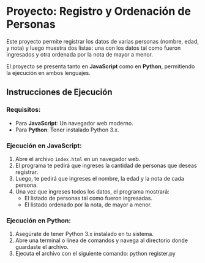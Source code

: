 # Proyecto: Registro y Ordenación de Personas

Este proyecto permite registrar los datos de varias personas (nombre, edad, y nota) y luego muestra dos listas: una con los datos tal como fueron ingresados y otra ordenada por la nota de mayor a menor.

El proyecto se presenta tanto en **JavaScript** como en **Python**, permitiendo la ejecución en ambos lenguajes.

## Instrucciones de Ejecución

### Requisitos:
- Para **JavaScript**: Un navegador web moderno.
- Para **Python**: Tener instalado Python 3.x.

### Ejecución en JavaScript:
1. Abre el archivo `index.html` en un navegador web.
2. El programa te pedirá que ingreses la cantidad de personas que deseas registrar.
3. Luego, te pedirá que ingreses el nombre, la edad y la nota de cada persona.
4. Una vez que ingreses todos los datos, el programa mostrará:
   - El listado de personas tal como fueron ingresadas.
   - El listado ordenado por la nota, de mayor a menor.

### Ejecución en Python:
1. Asegúrate de tener Python 3.x instalado en tu sistema.
3. Abre una terminal o línea de comandos y navega al directorio donde guardaste el archivo.
4. Ejecuta el archivo con el siguiente comando:
   python register.py
